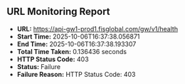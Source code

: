 ## URL Monitoring Report

- **URL:** https://api-gw1-prod1.fisglobal.com/gw/v1/health
- **Start Time:** 2025-10-06T16:37:38.056871
- **End Time:** 2025-10-06T16:37:38.193307
- **Total Time Taken:** 0.136436 seconds
- **HTTP Status Code:** 403
- **Status:** Failure
- **Failure Reason:** HTTP Status Code: 403
